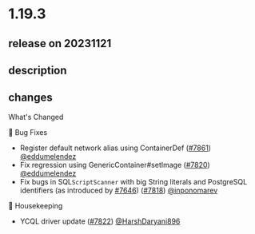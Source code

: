 # 1.19.3

## release on 20231121

## description

## changes

What's Changed

🐛 Bug Fixes

* Register default network alias using ContainerDef (<a class="issue-link js-issue-link" data-error-text="Failed to load title" data-id="2004452964" data-permission-text="Title is private" data-url="https://github.com/testcontainers/testcontainers-java/issues/7861" data-hovercard-type="pull_request" data-hovercard-url="/testcontainers/testcontainers-java/pull/7861/hovercard" href="https://github.com/testcontainers/testcontainers-java/pull/7861">#7861</a>) <a class="user-mention notranslate" data-hovercard-type="user" data-hovercard-url="/users/eddumelendez/hovercard" data-octo-click="hovercard-link-click" data-octo-dimensions="link_type:self" href="https://github.com/eddumelendez">@eddumelendez</a>
* Fix regression using GenericContainer#setImage (<a class="issue-link js-issue-link" data-error-text="Failed to load title" data-id="2000096034" data-permission-text="Title is private" data-url="https://github.com/testcontainers/testcontainers-java/issues/7820" data-hovercard-type="pull_request" data-hovercard-url="/testcontainers/testcontainers-java/pull/7820/hovercard" href="https://github.com/testcontainers/testcontainers-java/pull/7820">#7820</a>) <a class="user-mention notranslate" data-hovercard-type="user" data-hovercard-url="/users/eddumelendez/hovercard" data-octo-click="hovercard-link-click" data-octo-dimensions="link_type:self" href="https://github.com/eddumelendez">@eddumelendez</a>
* Fix bugs in SQL<code>ScriptScanner</code> with big String literals and PostgreSQL identifiers (as introduced by <a class="issue-link js-issue-link" data-error-text="Failed to load title" data-id="1936155078" data-permission-text="Title is private" data-url="https://github.com/testcontainers/testcontainers-java/issues/7646" data-hovercard-type="pull_request" data-hovercard-url="/testcontainers/testcontainers-java/pull/7646/hovercard" href="https://github.com/testcontainers/testcontainers-java/pull/7646">#7646</a>) (<a class="issue-link js-issue-link" data-error-text="Failed to load title" data-id="1996669163" data-permission-text="Title is private" data-url="https://github.com/testcontainers/testcontainers-java/issues/7818" data-hovercard-type="pull_request" data-hovercard-url="/testcontainers/testcontainers-java/pull/7818/hovercard" href="https://github.com/testcontainers/testcontainers-java/pull/7818">#7818</a>) <a class="user-mention notranslate" data-hovercard-type="user" data-hovercard-url="/users/inponomarev/hovercard" data-octo-click="hovercard-link-click" data-octo-dimensions="link_type:self" href="https://github.com/inponomarev">@inponomarev</a>

🧹 Housekeeping

* YCQL driver update (<a class="issue-link js-issue-link" data-error-text="Failed to load title" data-id="2001702717" data-permission-text="Title is private" data-url="https://github.com/testcontainers/testcontainers-java/issues/7822" data-hovercard-type="pull_request" data-hovercard-url="/testcontainers/testcontainers-java/pull/7822/hovercard" href="https://github.com/testcontainers/testcontainers-java/pull/7822">#7822</a>) <a class="user-mention notranslate" data-hovercard-type="user" data-hovercard-url="/users/HarshDaryani896/hovercard" data-octo-click="hovercard-link-click" data-octo-dimensions="link_type:self" href="https://github.com/HarshDaryani896">@HarshDaryani896</a>


